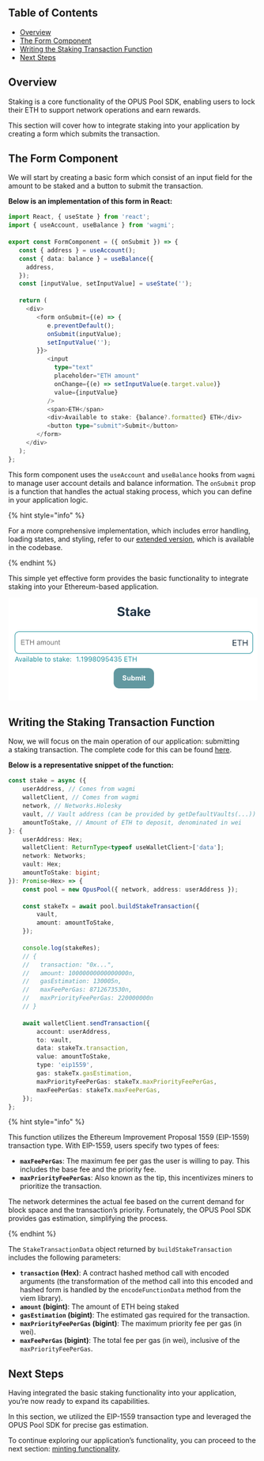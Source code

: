 ## Table of Contents

-   [Overview](#overview)
-   [The Form Component](#the-form-component)
-   [Writing the Staking Transaction Function](#writing-the-staking-transaction-function)
-   [Next Steps](#next-steps)

## Overview

Staking is a core functionality of the OPUS Pool SDK, enabling users to lock their ETH to support network operations and earn rewards.

This section will cover how to integrate staking into your application by creating a form which submits the transaction.

## The Form Component

We will start by creating a basic form which consist of an input field for the amount to be staked and a button to submit the transaction.

**Below is an implementation of this form in React:**

```typescript
import React, { useState } from 'react';
import { useAccount, useBalance } from 'wagmi';

export const FormComponent = ({ onSubmit }) => {
   const { address } = useAccount();
   const { data: balance } = useBalance({
     address,
   });
   const [inputValue, setInputValue] = useState('');

   return (
     <div>
        <form onSubmit={(e) => {
           e.preventDefault();
           onSubmit(inputValue);
           setInputValue('');
        }}>
           <input
             type="text"
             placeholder="ETH amount"
             onChange={(e) => setInputValue(e.target.value)}
             value={inputValue}
           />
           <span>ETH</span>
           <div>Available to stake: {balance?.formatted} ETH</div>
           <button type="submit">Submit</button>
        </form>
     </div>
   );
};
```

This form component uses the `useAccount` and `useBalance` hooks from `wagmi` to manage user account details and balance information. The `onSubmit` prop is a function that handles the actual staking process, which you can define in your application logic.

{% hint style="info" %}

For a more comprehensive implementation, which includes error handling, loading states, and styling, refer to our [extended version][stake-ui], which is available in the codebase.

{% endhint %}

This simple yet effective form provides the basic functionality to integrate staking into your Ethereum-based application.

![Stake form](../media/stake.png)

## Writing the Staking Transaction Function

Now, we will focus on the main operation of our application: submitting a staking transaction. The complete code for this can be found [here][stake-usage].

**Below is a representative snippet of the function:**

```typescript
const stake = async ({
    userAddress, // Comes from wagmi
    walletClient, // Comes from wagmi
    network, // Networks.Holesky
    vault, // Vault address (can be provided by getDefaultVaults(...))
    amountToStake, // Amount of ETH to deposit, denominated in wei
}: {
    userAddress: Hex;
    walletClient: ReturnType<typeof useWalletClient>['data'];
    network: Networks;
    vault: Hex;
    amountToStake: bigint;
}): Promise<Hex> => {
    const pool = new OpusPool({ network, address: userAddress });

    const stakeTx = await pool.buildStakeTransaction({
        vault,
        amount: amountToStake,
    });

    console.log(stakeRes);
    // {
    //   transaction: "0x...",
    //   amount: 10000000000000000n,
    //   gasEstimation: 130005n,
    //   maxFeePerGas: 8712673530n,
    //   maxPriorityFeePerGas: 220000000n
    // }

    await walletClient.sendTransaction({
        account: userAddress,
        to: vault,
        data: stakeTx.transaction,
        value: amountToStake,
        type: 'eip1559',
        gas: stakeTx.gasEstimation,
        maxPriorityFeePerGas: stakeTx.maxPriorityFeePerGas,
        maxFeePerGas: stakeTx.maxFeePerGas,
    });
};
```

{% hint style="info" %}

This function utilizes the Ethereum Improvement Proposal 1559 (EIP-1559) transaction type. With EIP-1559, users specify two types of fees:

-   **`maxFeePerGas`**: The maximum fee per gas the user is willing to pay. This includes the base fee and the priority fee.
-   **`maxPriorityFeePerGas`**: Also known as the tip, this incentivizes miners to prioritize the transaction.

The network determines the actual fee based on the current demand for block space and the transaction’s priority. Fortunately, the OPUS Pool SDK provides gas estimation, simplifying the process.

{% endhint %}

The `StakeTransactionData` object returned by `buildStakeTransaction` includes the following parameters:

-   **`transaction` (Hex)**: A contract hashed method call with encoded arguments (the transformation of the method call into this encoded and hashed form is handled by the `encodeFunctionData` method from the viem library).
-   **`amount` (bigint)**: The amount of ETH being staked
-   **`gasEstimation` (bigint)**: The estimated gas required for the transaction.
-   **`maxPriorityFeePerGas` (bigint)**: The maximum priority fee per gas (in wei).
-   **`maxFeePerGas` (bigint)**: The total fee per gas (in wei), inclusive of the `maxPriorityFeePerGas`.

## Next Steps

Having integrated the basic staking functionality into your application, you’re now ready to expand its capabilities.

In this section, we utilized the EIP-1559 transaction type and leveraged the OPUS Pool SDK for precise gas estimation.

To continue exploring our application’s functionality, you can proceed to the next section: [minting functionality][mint].

[stake-ui]: https://github.com/ChorusOne/opus-pool-demo/blob/master/src/components/FormComponent.tsx#L8
[stake-usage]: https://github.com/ChorusOne/opus-pool-demo/blob/main/src/hooks/useStakeMutation.ts#L49
[mint]: ./4-mint-os-token.md
